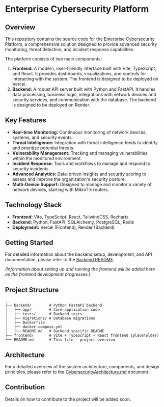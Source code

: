 # Enterprise Cybersecurity Platform

## Overview

This repository contains the source code for the Enterprise Cybersecurity Platform, a comprehensive solution designed to provide advanced security monitoring, threat detection, and incident response capabilities.

The platform consists of two main components:

1.  **Frontend:** A modern, user-friendly interface built with Vite, TypeScript, and React. It provides dashboards, visualizations, and controls for interacting with the system. The frontend is designed to be deployed on Vercel.
2.  **Backend:** A robust API server built with Python and FastAPI. It handles data processing, business logic, integrations with network devices and security services, and communication with the database. The backend is designed to be deployed on Render.

## Key Features

*   **Real-time Monitoring:** Continuous monitoring of network devices, systems, and security events.
*   **Threat Intelligence:** Integration with threat intelligence feeds to identify and prioritize potential threats.
*   **Vulnerability Management:** Tracking and managing vulnerabilities within the monitored environment.
*   **Incident Response:** Tools and workflows to manage and respond to security incidents.
*   **Advanced Analytics:** Data-driven insights and security scoring to assess and improve the organization's security posture.
*   **Multi-Device Support:** Designed to manage and monitor a variety of network devices, starting with MikroTik routers.

## Technology Stack

*   **Frontend:** Vite, TypeScript, React, TailwindCSS, Recharts
*   **Backend:** Python, FastAPI, SQLAlchemy, PostgreSQL, Redis
*   **Deployment:** Vercel (Frontend), Render (Backend)

## Getting Started

For detailed information about the backend setup, development, and API documentation, please refer to the [Backend README](./backend/README.md).

*(Information about setting up and running the frontend will be added here as the frontend development progresses.)*

## Project Structure

```
.
├── backend/        # Python FastAPI backend
│   ├── app/        # Core application code
│   ├── tests/      # Backend tests
│   ├── migrations/ # Database migrations
│   ├── Dockerfile
│   ├── docker-compose.yml
│   └── README.md   # Backend specific README
├── frontend/       # Vite + TypeScript + React frontend (placeholder)
└── README.md       # This file - project overview
```

## Architecture

For a detailed overview of the system architecture, components, and design principles, please refer to the [CybersecurityArchitecture.md](./project/CybersecurityArchitecture.md) document.

## Contribution

Details on how to contribute to the project will be added soon. 